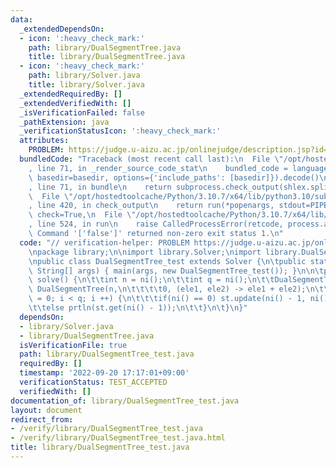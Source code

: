 ```yaml
---
data:
  _extendedDependsOn:
  - icon: ':heavy_check_mark:'
    path: library/DualSegmentTree.java
    title: library/DualSegmentTree.java
  - icon: ':heavy_check_mark:'
    path: library/Solver.java
    title: library/Solver.java
  _extendedRequiredBy: []
  _extendedVerifiedWith: []
  _isVerificationFailed: false
  _pathExtension: java
  _verificationStatusIcon: ':heavy_check_mark:'
  attributes:
    PROBLEM: https://judge.u-aizu.ac.jp/onlinejudge/description.jsp?id=DSL_2_E
  bundledCode: "Traceback (most recent call last):\n  File \"/opt/hostedtoolcache/Python/3.10.7/x64/lib/python3.10/site-packages/onlinejudge_verify/documentation/build.py\"\
    , line 71, in _render_source_code_stat\n    bundled_code = language.bundle(stat.path,\
    \ basedir=basedir, options={'include_paths': [basedir]}).decode()\n  File \"/opt/hostedtoolcache/Python/3.10.7/x64/lib/python3.10/site-packages/onlinejudge_verify/languages/user_defined.py\"\
    , line 71, in bundle\n    return subprocess.check_output(shlex.split(command))\n\
    \  File \"/opt/hostedtoolcache/Python/3.10.7/x64/lib/python3.10/subprocess.py\"\
    , line 420, in check_output\n    return run(*popenargs, stdout=PIPE, timeout=timeout,\
    \ check=True,\n  File \"/opt/hostedtoolcache/Python/3.10.7/x64/lib/python3.10/subprocess.py\"\
    , line 524, in run\n    raise CalledProcessError(retcode, process.args,\nsubprocess.CalledProcessError:\
    \ Command '['false']' returned non-zero exit status 1.\n"
  code: "// verification-helper: PROBLEM https://judge.u-aizu.ac.jp/onlinejudge/description.jsp?id=DSL_2_E\n\
    \npackage library;\n\nimport library.Solver;\nimport library.DualSegmentTree;\n\
    \npublic class DualSegmentTree_test extends Solver {\n\tpublic static void main(final\
    \ String[] args) { main(args, new DualSegmentTree_test()); }\n\n\tpublic void\
    \ solve() {\n\t\tint n = ni();\n\t\tint q = ni();\n\t\tDualSegmentTree st = new\
    \ DualSegmentTree(n,\n\t\t\t\t0, (ele1, ele2) -> ele1 + ele2);\n\t\tfor(int i\
    \ = 0; i < q; i ++) {\n\t\t\tif(ni() == 0) st.update(ni() - 1, ni(), nl());\n\t\
    \t\telse prtln(st.get(ni() - 1));\n\t\t}\n\t}\n}"
  dependsOn:
  - library/Solver.java
  - library/DualSegmentTree.java
  isVerificationFile: true
  path: library/DualSegmentTree_test.java
  requiredBy: []
  timestamp: '2022-09-20 17:17:01+09:00'
  verificationStatus: TEST_ACCEPTED
  verifiedWith: []
documentation_of: library/DualSegmentTree_test.java
layout: document
redirect_from:
- /verify/library/DualSegmentTree_test.java
- /verify/library/DualSegmentTree_test.java.html
title: library/DualSegmentTree_test.java
---
```

